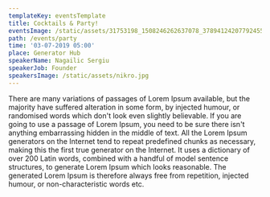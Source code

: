```yaml
---
templateKey: eventsTemplate
title: Cocktails & Party!
eventsImage: /static/assets/31753198_1508246262637078_3789412420779245568_o.jpg
path: /events/party
time: '03-07-2019 05:00'
place: Generator Hub
speakerName: Nagailic Sergiu
speakerJob: Founder
speakersImage: /static/assets/nikro.jpg
---
```

There are many variations of passages of Lorem Ipsum available, but the majority have suffered alteration in some form, by injected humour, or randomised words which don't look even slightly believable. If you are going to use a passage of Lorem Ipsum, you need to be sure there isn't anything embarrassing hidden in the middle of text. All the Lorem Ipsum generators on the Internet tend to repeat predefined chunks as necessary, making this the first true generator on the Internet. It uses a dictionary of over 200 Latin words, combined with a handful of model sentence structures, to generate Lorem Ipsum which looks reasonable. The generated Lorem Ipsum is therefore always free from repetition, injected humour, or non-characteristic words etc.
